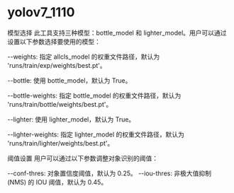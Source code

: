 # yolov7_1110

模型选择
此工具支持三种模型：bottle_model 和 lighter_model。用户可以通过设置以下参数选择要使用的模型：

--weights: 指定 allcls_model 的权重文件路径，默认为 'runs/train/exp/weights/best.pt'。

--bottle: 使用 bottle_model，默认为 True。

--bottle-weights: 指定 bottle_model 的权重文件路径，默认为 'runs/train/bottle/weights/best.pt'。

--lighter: 使用 lighter_model，默认为 True。

--lighter-weights: 指定 lighter_model 的权重文件路径，默认为 'runs/train/lighter/weights/best.pt'。


阈值设置
用户可以通过以下参数调整对象识别的阈值：

--conf-thres: 对象置信度阈值，默认为 0.25。
--iou-thres: 非极大值抑制 (NMS) 的 IOU 阈值，默认为 0.45。

